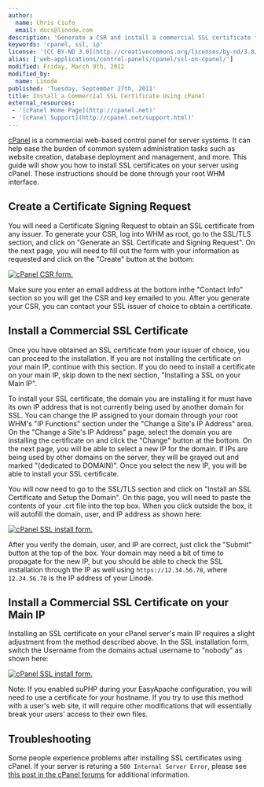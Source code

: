 ```yaml
---
author:
  name: Chris Ciufo
  email: docs@linode.com
description: 'Generate a CSR and install a commercial SSL certificate through the cPanel interface.'
keywords: 'cpanel, ssl, ip'
license: '[CC BY-ND 3.0](http://creativecommons.org/licenses/by-nd/3.0/us/)'
alias: ['web-applications/control-panels/cpanel/ssl-on-cpanel/']
modified: Friday, March 9th, 2012
modified_by:
  name: Linode
published: 'Tuesday, September 27th, 2011'
title: Install a Commercial SSL Certificate Using cPanel
external_resources:
 - '[cPanel Home Page](http://cpanel.net)'
 - '[cPanel Support](http://cpanel.net/support.html)'
---
```


[cPanel](http://cpanel.net) is a commercial web-based control panel for server systems. It can help ease the burden of common system administration tasks such as website creation, database deployment and management, and more. This guide will show you how to install SSL certificates on your server using cPanel. These instructions should be done through your root WHM interface.

## Create a Certificate Signing Request

You will need a Certificate Signing Request to obtain an SSL certificate from any issuer. To generate your CSR, log into WHM as root, go to the SSL/TLS section, and click on "Generate an SSL Certificate and Signing Request". On the next page, you will need to fill out the form with your information as requested and click on the "Create" button at the bottom:

[![cPanel CSR form.](/docs/assets/815-CSR.png)](/docs/assets/815-CSR.png)

Make sure you enter an email address at the bottom inthe "Contact Info" section so you will get the CSR and key emailed to you. After you generate your CSR, you can contact your SSL issuer of choice to obtain a certificate.

## Install a Commercial SSL Certificate

Once you have obtained an SSL certificate from your issuer of choice, you can proceed to the installation. If you are not installing the certificate on your main IP, continue with this section. If you do need to install a certificate on your main IP, skip down to the next section, "Installing a SSL on your Main IP".

To install your SSL certificate, the domain you are installing it for must have its own IP address that is not currently being used by another domain for SSL. You can change the IP assigned to your domain through your root WHM's "IP Functions" section under the "Change a Site's IP Address" area. On the "Change a Site's IP Address" page, select the domain you are installing the certificate on and click the "Change" button at the bottom. On the next page, you will be able to select a new IP for the domain. If IPs are being used by other domains on the server, they will be grayed out and marked "(dedicated to DOMAIN)". Once you select the new IP, you will be able to install your SSL certificate.

You will now need to go to the SSL/TLS section and click on "Install an SSL Certificate and Setup the Domain". On this page, you will need to paste the contents of your .crt file into the top box. When you click outside the box, it will autofill the domain, user, and IP address as shown here:

[![cPanel SSL install form.](/docs/assets/821-Install-userb.png)](/docs/assets/821-Install-userb.png)

After you verify the domain, user, and IP are correct, just click the "Submit" button at the top of the box. Your domain may need a bit of time to propagate for the new IP, but you should be able to check the SSL installation through the IP as well using `https://12.34.56.78`, where `12.34.56.78` is the IP address of your Linode.

## Install a Commercial SSL Certificate on your Main IP

Installing an SSL certificate on your cPanel server's main IP requires a slight adjustment from the method described above. In the SSL installation form, switch the Username from the domains actual username to "nobody" as shown here:

[![cPanel SSL install form.](/docs/assets/822-Install-nobodyb.png)](/docs/assets/822-Install-nobodyb.png)

Note: If you enabled suPHP during your EasyApache configuration, you will need to use a certificate for your hostname. If you try to use this method with a user's web site, it will require other modifications that will essentially break your users' access to their own files.

## Troubleshooting

Some people experience problems after installing SSL certificates using cPanel. If your server is returing a `500 Internal Server Error`, please see [this post in the cPanel forums](http://forums.cpanel.net/f5/ssl-cert-500-internal-server-error-162653.html) for additional information.